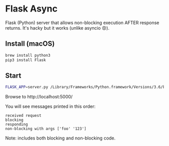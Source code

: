 # Flask Async
Flask (Python) server that allows non-blocking execution AFTER response returns.
It's hacky but it works (unlike asyncio 😡).

## Install (macOS)
```sh
brew install python3
pip3 install Flask
```

## Start
```sh
FLASK_APP=server.py /Library/Frameworks/Python.framework/Versions/3.6/bin/flask run
```
Browse to http://localhost:5000/

You will see messages printed in this order:
```
received request
blocking
responding
non-blocking with args ['foo' '123']
```

Note: includes both blocking and non-blocking code.
